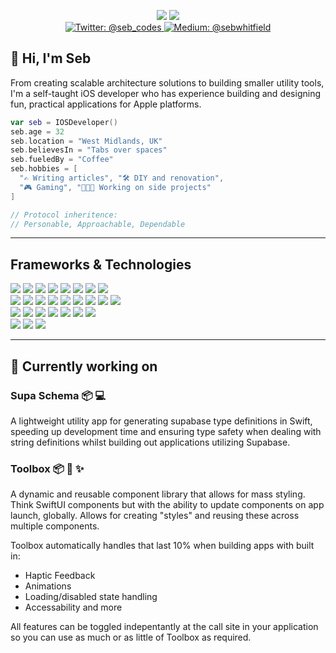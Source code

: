 <p align="center">
    <img src="https://img.shields.io/badge/UIKit-SwiftUI-2368a1.svg" />
    <img src="https://img.shields.io/badge/Cocoapods-Swift_Package_Manager-a15e23.svg" />
    <br>
    <a href="https://x.com/seb_codes">
        <img src="https://img.shields.io/badge/Twitter-@seb__codes-212124.svg" alt="Twitter: @seb_codes" />
    </a>
    <a href="https://medium.com/@sebwhitfield">
        <img src="https://img.shields.io/badge/Medium-@sebwhitfield-212124.svg" alt="Medium: @sebwhitfield" />
    </a>
</p>

## 👋 Hi, I'm Seb

From creating scalable architecture solutions to building smaller utility tools, I'm a self-taught iOS developer who has experience building and designing fun, practical applications for Apple platforms.

```Swift
var seb = IOSDeveloper()
seb.age = 32
seb.location = "West Midlands, UK"
seb.believesIn = "Tabs over spaces"
seb.fueledBy = "Coffee"
seb.hobbies = [
  "✍️ Writing articles", "🛠️ DIY and renovation",
  "🎮 Gaming", "👨🏼‍💻 Working on side projects"
]

// Protocol inheritence:
// Personable, Approachable, Dependable
```
---
## Frameworks & Technologies
<p align="left">
  <img src="https://img.shields.io/badge/Xcode-2368a1.svg" />
  <img src="https://img.shields.io/badge/UIKit-2368a1.svg" />
  <img src="https://img.shields.io/badge/Cocoapods-2368a1.svg" />
  <img src="https://img.shields.io/badge/Storyboard-2368a1.svg" />
  <img src="https://img.shields.io/badge/Programmatic_Layout-2368a1.svg" />
    <img src="https://img.shields.io/badge/AutoLayout-2368a1.svg" />
  <img src="https://img.shields.io/badge/Push_Notifications-2368a1.svg" />
  <img src="https://img.shields.io/badge/Local_Authentication-2368a1.svg" />
  <br>
  <img src="https://img.shields.io/badge/CoreData-2368a1.svg" />
  <img src="https://img.shields.io/badge/CloudKit-a12368.svg" />
  <img src="https://img.shields.io/badge/AVKit-a12368.svg" />
  <img src="https://img.shields.io/badge/AVFoundation-a12368.svg" />
  <img src="https://img.shields.io/badge/CoreLocation-a12368.svg" />
  <img src="https://img.shields.io/badge/Keychain-a12368.svg" />
  <img src="https://img.shields.io/badge/SwiftUI-a12368.svg" />
  <img src="https://img.shields.io/badge/MapKit-a12368.svg" />
  <img src="https://img.shields.io/badge/CoreHaptics-a12368.svg" />
  <br>
  <img src="https://img.shields.io/badge/Custom_Swift_Packages-a15e23.svg" />
  <img src="https://img.shields.io/badge/Apollo_GraphQL-a15e23.svg" />
  <img src="https://img.shields.io/badge/GoogleMaps_SDK-a15e23.svg" />
  <img src="https://img.shields.io/badge/What3Words-a15e23.svg" />
  <img src="https://img.shields.io/badge/Lottie-a15e23.svg" />
  <img src="https://img.shields.io/badge/SQLLite-a15e23.svg" />
  <img src="https://img.shields.io/badge/Firebase_Notifications-a15e23.svg" />
  <br>
  <img src="https://img.shields.io/badge/Version_Control-Git-212124.svg" />
  <img src="https://img.shields.io/badge/Source_Tree-212124.svg" />
  <img src="https://img.shields.io/badge/Building_for:-iOS,_MacOS_and_iPadOS-212124.svg" />
</p>

---

## 🔨 Currently working on

### Supa Schema  📦 💻
A lightweight utility app for generating supabase type definitions in Swift, speeding up development time and ensuring type safety
when dealing with string definitions whilst building out applications utilizing Supabase.

### Toolbox  📦 📱 ✨
A dynamic and reusable component library that allows for mass styling. Think SwiftUI components but with the ability to update components
on app launch, globally. Allows for creating "styles" and reusing these across multiple components.

Toolbox automatically handles that last 10% when building apps with built in:
  - Haptic Feedback
  - Animations
  - Loading/disabled state handling
  - Accessability and more

All features can be toggled indepentantly at the call site in your application so you can use as much or as little of Toolbox as required.
